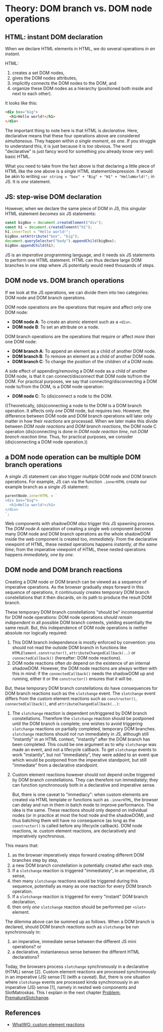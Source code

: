# Theory: DOM branch vs. DOM node operations

## HTML: instant DOM declaration

When we declare HTML elements in HTML, we do several operations *in an instant*.

HTML:
1. creates a set DOM nodes, 
2. gives the DOM nodes attributes,
3. implicitly connects the DOM nodes to the DOM, and
4. organize these DOM nodes as a hierarchy (positioned both inside and next to each other).

It looks like this:
```html
<div box="big">
  <h1>Hello world!</h1>
</div>
```
The important thing to note here is that HTML is *declarative*. Here, declarative means that 
these four operations above are considered *simultaneous*. They happen within *a single moment*,
*as one*. If you struggle to understand this, it is just because it is *too* obvious. The word 
"declarative" is just fancy word for something you already know very well: basic HTML.

What you need to take from the fact above is that declaring a little piece of HTML like the one
above is a *single* HTML statement/expression. It would be akin to writing 
`var string = "box" + "Big" + "H1" + "HelloWorld!";` in JS. It is *one* statement.

## JS: step-wise DOM declaration
   
However, when we declare the same piece of DOM in JS, this *singular* HTML statement *becomes* 
six JS statements:

```javascript
const bigBox = document.createElement("div");      
const h1 = document.createElement("h1");           
h1.innerText = "Hello world!";                     
bigBox.setAttribute("box", "big");                 
document.querySelector("body").appendChild(bigBox);
bigBox.appendChild(h1);                            
```

JS is an *imperative* programming language, and it needs six JS statements to perform one HTML statement.
HTML can thus declare large DOM branches in one step where JS potentially would need thousands of steps.

## DOM node vs. DOM branch operations

If we look at the JS operations, we can divide them into two categories:
DOM node and DOM branch operations.

DOM node operations are the operations that require and affect *only* one DOM node:

 * **DOM node A**: To create an atomic element such as a `<div>`.
 * **DOM node B**: To set an attribute on a node.

DOM branch operations are the operations that require or affect *more than* one DOM node:

 * **DOM branch A**: To append an element as a child of another DOM node.
 * **DOM branch B**: To remove an element as a child of another DOM node.
 * **DOM branch C**: To change the position of the children of a DOM node.

A side effect of appending/removing a DOM node as a child of another DOM node, is that
it can connect/disconnect that DOM node to/from the DOM. For practical purposes, we say that
connecting/disconnecting a DOM node to/from the DOM, is a DOM node operation:
 
 * **DOM node C**: To (dis)connect a node to the DOM.

((Theoretically, (dis)connecting a node to the DOM is a DOM branch operation. It affects only *one*
DOM node, but requires *two*. However, the difference between DOM node and DOM branch operations
will later only matter in how their *reactions* are processed. 
When we later make this divide between *DOM node reactions* and *DOM branch reactions*,
the DOM node C operation (dis)connecting is done in *DOM node reaction time*, not *DOM branch 
reaction time*. Thus, for practical purposes, we consider (dis)connecting a DOM node operation.))

## a DOM node operation can be multiple DOM branch operations

A *single* JS statement can also trigger *multiple* DOM node and DOM branch operations. For example,
JS can via the function `.innerHTML` create our example branch as a single JS statement:

```javascript
parentNode.innerHTML = `
<div box="big">
  <h1>Hello world!</h1>
</div>
`;
```

Web components with shadowDOM *also* trigger this JS spawning process. 
The *DOM node A* operation of creating a single web component *becomes* many DOM node and DOM branch 
operations as the whole shadowDOM inside the web component is created too, *immediately*.
From the declarative viewpoint of HTML, these nested operations happens *instantly, at the same time*;
from the imperative viewpoint of HTML, these nested operations happens *immediately, one by one*.

## DOM node and DOM branch reactions

Creating a DOM node or DOM branch can be viewed as a sequence of imperative operations.
As the browser gradually steps forward in this sequence of operations, 
it continuously creates temporary DOM branch constellations that it then discards, 
on its path to produce the result DOM branch.

These temporary DOM branch constellations "should be" inconsequential for DOM node operations:
DOM node operations *should remain independent* in all possible DOM branch contexts, yielding 
essentially the same result.
But, this independence of DOM node operations is neither absolute nor logically required:

1. This DOM branch independence is mostly enforced by convention: you should not read the outside 
   DOM branch in functions like `HTMLElement.constructor()`, `attributeChangedCallback(..)` or 
   `connectedCallback()` (hereafter: DOM node reactions).
2. DOM node reactions often *do* depend on the existence of an internal shadowDOM. However,
   the DOM node reactions are always written with this in mind: if the `connectedCallback()` needs
   the shadowDOM up and running, either it or the `constructor()` ensures that it will be.
   
But, these temporary DOM branch constellations do have consequences for DOM branch reactions such as
the `slotchange` event. The `slotchange` event differs from the custom element reactions
such as `constructor()`, `connectedCallback()`, and `attributeChangedCallback(..)`: 

1. The `slotchange` reaction is dependent on/triggered by DOM branch constellations.
   Therefore the `slotchange` reaction should be postponed until the DOM branch is complete;
   one wishes to avoid triggering `slotchange` reactions on partially completed, temporary
   DOM branches.
   `slotchange` reactions should not run immediately in JS, although still "instantly" in an HTML
   context, "instantly" after the DOM branch has been completed.
   This could be one argument as to why `slotchange` was made an event, and not a lifecycle callback.
   To get `slotchange` events to work "instantly", but not "immediately", they were added to an event 
   que which would be postponed from the imperative standpoint, but still "immediate" from a
   declarative standpoint.
  
2. Custom element reactions however should not depend on/be triggered by DOM branch constellations. 
   They can therefore run immediately; they can function synchronously both in a declarative and 
   imperative sense. 
   
   But, there is one caveat to "immediacy": when custom elements are created via HTML template or 
   functions such as `.innerHTML`, the browser can delay and run in them in batch mode to improve 
   performance. The idea is the same. These reactions should only depend on individual nodes
   (or in practice at most the host node and the shadowDOM), and thus batching them will have no 
   consequence (as long as the `constructor()` is called before any lifecycle callback).
   DOM node reactions, ie. custom element reactions, are declaratively and imperatively synchronous.

This means that:
1. as the browser imperatively steps forward creating different DOM branches step by step,
2. a new DOM branch constellation is potentially created after each step.
3. If a `slotchange` reaction is triggered "immediately", in an imperative, JS sense, 
4. then many `slotchange` reactions would be triggered during this sequence, 
   potentially as many as one reaction for every DOM branch operation.
5. If a `slotchange` reaction is triggered for every "instant" DOM branch declaration,
6. then only *one* `slotchange` reaction should be performed per `<slot>` element.

The dilemma above can be summed up as follows. 
When a DOM branch is declared, should DOM branch reactions such as `slotchange` be run synchronously 
in:

1. an imperative, immediate sense between the different JS mini operations? or
2. a declarative, instantaneous sense between the different HTML declarations?

Today, the browsers process `slotchange` synchronously in a declarative (HTML) sense \[2]. 
Custom element reactions are processed synchronously in an imperative (JS) sense \[1] (with a caveat). 
But, there is one situation where `slotchange` events are processed kinda synchronously in an 
imperative (JS) sense \[1], namely in nested web components and SlotMatroskas.
This I explain in the next chapter [Problem: PrematureSlotchange](8_Problem_PrematureSlotchange).

## References

 * [WhatWG: custom element reactions](https://html.spec.whatwg.org/multipage/custom-elements.html#custom-element-reactions)